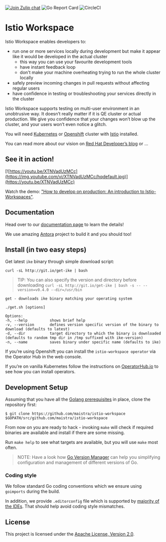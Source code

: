 [![Join Zulip chat](https://img.shields.io/badge/zulip-join_chat-brightgreen.svg)](https://istio-workspace.zulipchat.com/)
![Go Report Card](https://goreportcard.com/badge/github.com/maistra/istio-workspace)
![CircleCI](https://circleci.com/gh/maistra/istio-workspace.svg?style=svg)

# Istio Workspace
<!-- Following tag is extracted to operator description when building a bundle using `make bundle` -->
<!-- start::description[] -->
<!-- start::overview[] -->
Istio Workspace enables developers to:

* run one or more services locally during development but make it appear like it would be developed in the actual cluster
  * this way you can use your favourite development tools
  * have instant feedback loop
  * don't make your machine overheating trying to run the whole cluster locally
* safely preview incoming changes in pull requests without affecting regular users
* have confidence in testing or troubleshooting your services directly in the cluster

Istio Workspace supports testing on multi-user environment in an unobtrusive way.
It doesn’t really matter if it is QE cluster or actual production. We give you confidence that your changes won’t blow up the cluster, and your users won’t even notice a glitch.

You will need [Kubernetes](https://k8s.io) or [Openshift](https://openshift.com) cluster with [Istio](https://istio.io/) installed.

You can read more about our vision on [Red Hat Developer’s blog](https://developers.redhat.com/blog/2020/07/14/developing-and-testing-on-production-with-kubernetes-and-istio-workspace/) or ...

<!-- end::overview[] -->
## See it in action!

[![https://youtu.be/XTNVadUzMCc](https://img.youtube.com/vi/XTNVadUzMCc/hqdefault.jpg)](https://youtu.be/XTNVadUzMCc)

Watch the demo: ["How to develop on production: An introduction to Istio-Workspaces"](https://youtu.be/XTNVadUzMCc).

## Documentation

Head over to our [documentation page](https://istio-workspace-docs.netlify.com/) to learn the details!

<!-- end::description[] -->

We use amazing [Antora](https://antora.org/) project to build it and you should too!

## Install (in two easy steps)

Get latest `ike` binary through simple download script:

    curl -sL http://git.io/get-ike | bash

> TIP: You can also specify the version and directory before downloading `curl -sL http://git.io/get-ike | bash -s -- --version=v0.4.0 --dir=/usr/bin`

    get - downloads ike binary matching your operating system

    ./get.sh [options]

    Options:
    -h, --help          shows brief help
    -v, --version       defines version specific version of the binary to download (defaults to latest)
    -d, --dir           target directory to which the binary is downloaded (defaults to random tmp dir in /tmp suffixed with ike-version)
    -n, --name          saves binary under specific name (defaults to ike)

If you’re using Openshift you can install the `istio-workspace operator` via the Operator Hub in the web console.

If you’re on vanilla Kubernetes follow the instructions on [OperatorHub.io](https://operatorhub.io/operator/istio-workspace-operator) to see how you can install operators.

## Development Setup

<!-- start::dev-setup[] -->
Assuming that you have all the [Golang prerequisites](https://golang.org/doc/install) in place, clone the repository first:

    $ git clone https://github.com/maistra/istio-workspace $GOPATH/src/github.com/maistra/istio-workspace

From now on you are ready to hack - invoking `make` will check if required binaries are available and install if there are some missing.

Run `make help` to see what targets are available, but you will use `make` most often.

> NOTE: Have a look how [Go Version Manager](https://github.com/moovweb/gvm) can help you simplifying configuration
> and management of different versions of Go.

### Coding style

We follow standard Go coding conventions which we ensure using `goimports` during the build.

In addition, we provide `.editorconfig` file which is supported by [majority of the IDEs](https://editorconfig.org/#download). That should help avoid coding style mismatches.

<!-- end::dev-setup[] -->

## License

This project is licensed under the [Apache License, Version 2.0](http://www.apache.org/licenses/).
